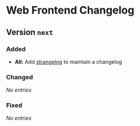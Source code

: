 # Web Frontend Changelog

## Version `next`

### Added
- **All:** Add [strangelog](https://github.com/neXenio/strangelog) to maintain a changelog

### Changed
_No entries_

### Fixed
_No entries_


